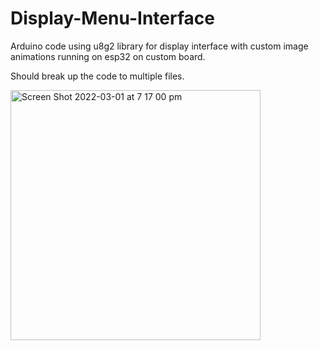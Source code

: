 # Display-Menu-Interface

Arduino code using u8g2 library for display interface with custom image animations running on esp32 on custom board.

Should break up the code to multiple files.


<img width="400" alt="Screen Shot 2022-03-01 at 7 17 00 pm" src="https://user-images.githubusercontent.com/30048959/156131176-318e1f01-64a1-4177-a96b-b3081d032db8.png">
